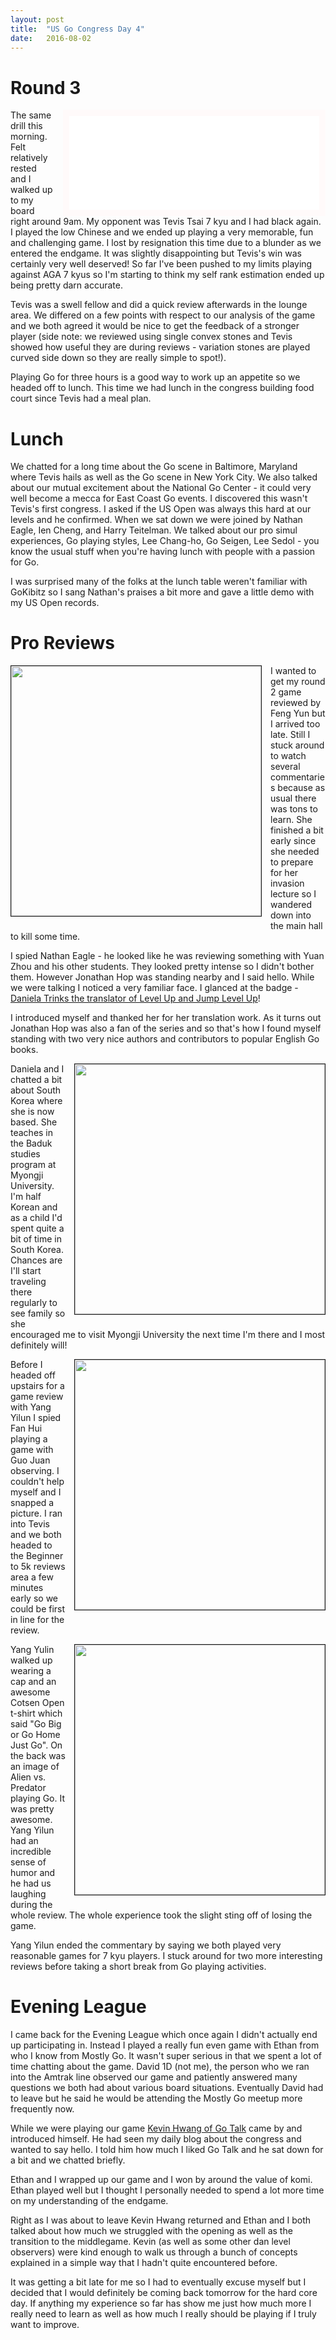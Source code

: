 ```yaml
---
layout: post
title:  "US Go Congress Day 4"
date:   2016-08-02
---
```


# Round 3

<iframe id="gokibitz-VkHYpecuW" src="//gokibitz.com/kifu/VkHYpecuW"
style="float: right; margin-left: 1em; width: 400px; max-height:
585px; display: block; border: 10px solid snow;"></iframe> <script
src="//gokibitz.com/embed/VkHYpecuW"></script>

The same drill this morning. Felt relatively rested and I walked up to
my board right around 9am. My opponent was Tevis Tsai 7 kyu and I had
black again. I played the low Chinese and we ended up playing a very
memorable, fun and challenging game. I lost by resignation this time
due to a blunder as we entered the endgame. It was slightly
disappointing but Tevis's win was certainly very well deserved! So far
I've been pushed to my limits playing against AGA 7 kyus so I'm
starting to think my self rank estimation ended up being pretty darn
accurate.

Tevis was a swell fellow and did a quick review afterwards in the
lounge area. We differed on a few points with respect to our analysis
of the game and we both agreed it would be nice to get the feedback of
a stronger player (side note: we reviewed using single convex stones
and Tevis showed how useful they are during reviews - variation stones
are played curved side down so they are really simple to spot!).

Playing Go for three hours is a good way to work up an appetite so we
headed off to lunch. This time we had lunch in the congress building
food court since Tevis had a meal plan.

# Lunch

We chatted for a long time about the Go scene in Baltimore, Maryland
where Tevis hails as well as the Go scene in New York City. We also
talked about our mutual excitement about the National Go Center - it could
very well become a mecca for East Coast Go events. I discovered this
wasn't Tevis's first congress. I asked if the US Open was always this
hard at our levels and he confirmed. When we sat down we were joined
by Nathan Eagle, Ien Cheng, and Harry Teitelman. We talked about our
pro simul experiences, Go playing styles, Lee Chang-ho, Go Seigen, Lee
Sedol - you know the usual stuff when you're having lunch with people
with a passion for Go.

I was surprised many of the folks at the lunch table weren't familiar
with GoKibitz so I sang Nathan's praises a bit more and gave a little
demo with my US Open records.

# Pro Reviews

<image width="400" style="float: left; margin-right: 1em;
margin-bottom: 1em; border: 1px solid;"
src="http://swannodette.github.io/baduk/assets/images/zhou.png"></image>

I wanted to get my round 2 game reviewed by Feng Yun but I arrived too
late. Still I stuck around to watch several commentaries because as
usual there was tons to learn. She finished a bit early since she
needed to prepare for her invasion lecture so I wandered down into the
main hall to kill some time.

I spied Nathan Eagle - he looked like he was reviewing something with
Yuan Zhou and his other students. They looked pretty intense so I
didn't bother them. However Jonathan Hop was standing nearby and I
said hello. While we were talking I noticed a very familiar face. I
glanced at the badge -
[Daniela Trinks the translator of Level Up and Jump Level Up](http://senseis.xmp.net/?LevelUp)!

I introduced myself and thanked her for her translation work. As it turns
out Jonathan Hop was also a fan of the series and so that's how I
found myself standing with two very nice authors and contributors to
popular English Go books.

<image width="400" style="float: right; margin-left: 1em;
margin-bottom: 1em; border: 1px solid;"
src="http://swannodette.github.io/baduk/assets/images/hop_trinks.png"></image>

Daniela and I chatted a bit about South Korea where she is now
based. She teaches in the Baduk studies program at Myongji
University. I'm half Korean and as a child I'd spent quite a bit of
time in South Korea. Chances are I'll start traveling there regularly
to see family so she encouraged me to visit Myongji University the
next time I'm there and I most definitely will!

<image width="400" style="float: right; margin-left: 1em;
margin-bottom: 1em; border: 1px solid;"
src="http://swannodette.github.io/baduk/assets/images/hui.png"></image>

Before I headed off upstairs for a game review with Yang Yilun I spied
Fan Hui playing a game with Guo Juan observing. I couldn't help myself
and I snapped a picture. I ran into Tevis and we both headed to the
Beginner to 5k reviews area a few minutes early so we could be first in
line for the review.

<image width="400" style="float: right; margin-left: 1em;
margin-bottom: 1em; border: 1px solid;"
src="http://swannodette.github.io/baduk/assets/images/yang.png"></image>
    
Yang Yulin walked up wearing a cap and an awesome Cotsen Open t-shirt
which said "Go Big or Go Home Just Go". On the back was an image of
Alien vs. Predator playing Go. It was pretty awesome. Yang Yilun had
an incredible sense of humor and he had us laughing during the whole
review. The whole experience took the slight sting off of losing the
game.

Yang Yilun ended the commentary by saying we both played very
reasonable games for 7 kyu players. I stuck around for two more
interesting reviews before taking a short break from Go playing
activities.

# Evening League

I came back for the Evening League which once again I didn't actually
end up participating in. Instead I played a really fun even game with
Ethan from who I know from Mostly Go. It wasn't super serious in that
we spent a lot of time chatting about the game. David 1D (not me), the
person who we ran into the Amtrak line observed our game and patiently
answered many questions we both had about various board
situations. Eventually David had to leave but he said he would be
attending the Mostly Go meetup more frequently now.

While we were playing our game
[Kevin Hwang of Go Talk](https://www.youtube.com/channel/UCq9Fa2sPq2oI5jkECRZNoBw)
came by and introduced himself. He had seen my daily blog about the
congress and wanted to say hello. I told him how much I liked Go Talk
and he sat down for a bit and we chatted briefly.

Ethan and I wrapped up our game and I won by around the value of
komi. Ethan played well but I thought I personally needed to spend a
lot more time on my understanding of the endgame.

Right as I was about to leave Kevin Hwang returned and Ethan and I
both talked about how much we struggled with the opening as well as
the transition to the middlegame. Kevin (as well as some other dan
level observers) were kind enough to walk us through a bunch of
concepts explained in a simple way that I hadn't quite encountered
before.

It was getting a bit late for me so I had to eventually excuse myself
but I decided that I would definitely be coming back tomorrow for the
hard core day. If anything my experience so far has show me just how
much more I really need to learn as well as how much I really should
be playing if I truly want to improve.
